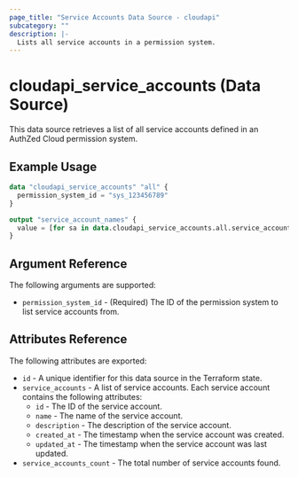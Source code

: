 ```yaml
---
page_title: "Service Accounts Data Source - cloudapi"
subcategory: ""
description: |-
  Lists all service accounts in a permission system.
---
```


# cloudapi_service_accounts (Data Source)

This data source retrieves a list of all service accounts defined in an AuthZed Cloud permission system.

## Example Usage

```terraform
data "cloudapi_service_accounts" "all" {
  permission_system_id = "sys_123456789"
}

output "service_account_names" {
  value = [for sa in data.cloudapi_service_accounts.all.service_accounts : sa.name]
}
```

## Argument Reference

The following arguments are supported:

* `permission_system_id` - (Required) The ID of the permission system to list service accounts from.

## Attributes Reference

The following attributes are exported:

* `id` - A unique identifier for this data source in the Terraform state.
* `service_accounts` - A list of service accounts. Each service account contains the following attributes:
  * `id` - The ID of the service account.
  * `name` - The name of the service account.
  * `description` - The description of the service account.
  * `created_at` - The timestamp when the service account was created.
  * `updated_at` - The timestamp when the service account was last updated.
* `service_accounts_count` - The total number of service accounts found. 
